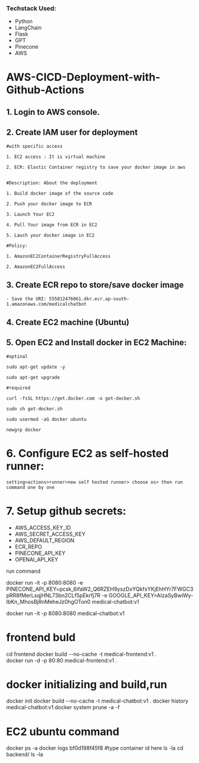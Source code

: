 ### Techstack Used:

 
- Python
- LangChain
- Flask
- GPT
- Pinecone
- AWS



# AWS-CICD-Deployment-with-Github-Actions

## 1. Login to AWS console.

## 2. Create IAM user for deployment

	#with specific access

	1. EC2 access : It is virtual machine

	2. ECR: Elastic Container registry to save your docker image in aws


	#Description: About the deployment

	1. Build docker image of the source code

	2. Push your docker image to ECR

	3. Launch Your EC2 

	4. Pull Your image from ECR in EC2

	5. Lauch your docker image in EC2

	#Policy:

	1. AmazonEC2ContainerRegistryFullAccess

	2. AmazonEC2FullAccess

	
## 3. Create ECR repo to store/save docker image
    - Save the URI: 555012476061.dkr.ecr.ap-south-1.amazonaws.com/medicalchatbot
	
## 4. Create EC2 machine (Ubuntu) 

## 5. Open EC2 and Install docker in EC2 Machine:
	
	
	#optinal

	sudo apt-get update -y

	sudo apt-get upgrade
	
	#required

	curl -fsSL https://get.docker.com -o get-docker.sh

	sudo sh get-docker.sh

	sudo usermod -aG docker ubuntu

	newgrp docker
	
# 6. Configure EC2 as self-hosted runner:
    setting>actions>runner>new self hosted runner> choose os> then run command one by one


# 7. Setup github secrets:

   - AWS_ACCESS_KEY_ID
   - AWS_SECRET_ACCESS_KEY
   - AWS_DEFAULT_REGION
   - ECR_REPO
   - PINECONE_API_KEY
   - OPENAI_API_KEY





run command
<!-- CMD uvicorn main_demo:app --host 0.0.0.0 --port 8000 -->
docker run -it -p 8080:8080 -e PINECONE_API_KEY=pcsk_6ifaW2_Q6RZEH9yszDxYQkfxYKjEhHYr7FWGC3pRR8fMerLsqjHNL73bn2CLf5pEkrfj7R -e GOOGLE_API_KEY=AIzaSyBwiWy-lbKn_MhosBjRnMeheJz0hgOTon0  medical-chatbot:v1 

docker run -it -p 8080:8080 medical-chatbot:v1


# frontend buld
cd frontend
docker build --no-cache -t medical-frontend:v1 .     
docker run -d -p 80:80 medical-frontend:v1 .   



# docker initializing and build,run 
docker init
docker build --no-cache -t medical-chatbot:v1 .
docker history medical-chatbot:v1
docker system prune -a -f




# EC2 ubuntu command
docker ps -a
docker logs bf0d198f45f8     #type container id here
 ls -la
 cd backend/
 ls -la
 
